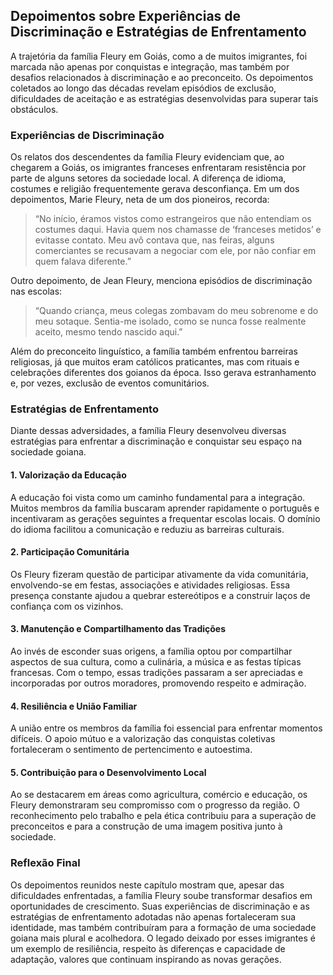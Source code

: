 ## Depoimentos sobre Experiências de Discriminação e Estratégias de Enfrentamento

A trajetória da família Fleury em Goiás, como a de muitos imigrantes, foi marcada não apenas por conquistas e integração, mas também por desafios relacionados à discriminação e ao preconceito. Os depoimentos coletados ao longo das décadas revelam episódios de exclusão, dificuldades de aceitação e as estratégias desenvolvidas para superar tais obstáculos.

### Experiências de Discriminação

Os relatos dos descendentes da família Fleury evidenciam que, ao chegarem a Goiás, os imigrantes franceses enfrentaram resistência por parte de alguns setores da sociedade local. A diferença de idioma, costumes e religião frequentemente gerava desconfiança. Em um dos depoimentos, Marie Fleury, neta de um dos pioneiros, recorda:

> “No início, éramos vistos como estrangeiros que não entendiam os costumes daqui. Havia quem nos chamasse de ‘franceses metidos’ e evitasse contato. Meu avô contava que, nas feiras, alguns comerciantes se recusavam a negociar com ele, por não confiar em quem falava diferente.”

Outro depoimento, de Jean Fleury, menciona episódios de discriminação nas escolas:

> “Quando criança, meus colegas zombavam do meu sobrenome e do meu sotaque. Sentia-me isolado, como se nunca fosse realmente aceito, mesmo tendo nascido aqui.”

Além do preconceito linguístico, a família também enfrentou barreiras religiosas, já que muitos eram católicos praticantes, mas com rituais e celebrações diferentes dos goianos da época. Isso gerava estranhamento e, por vezes, exclusão de eventos comunitários.

### Estratégias de Enfrentamento

Diante dessas adversidades, a família Fleury desenvolveu diversas estratégias para enfrentar a discriminação e conquistar seu espaço na sociedade goiana.

#### 1. **Valorização da Educação**

A educação foi vista como um caminho fundamental para a integração. Muitos membros da família buscaram aprender rapidamente o português e incentivaram as gerações seguintes a frequentar escolas locais. O domínio do idioma facilitou a comunicação e reduziu as barreiras culturais.

#### 2. **Participação Comunitária**

Os Fleury fizeram questão de participar ativamente da vida comunitária, envolvendo-se em festas, associações e atividades religiosas. Essa presença constante ajudou a quebrar estereótipos e a construir laços de confiança com os vizinhos.

#### 3. **Manutenção e Compartilhamento das Tradições**

Ao invés de esconder suas origens, a família optou por compartilhar aspectos de sua cultura, como a culinária, a música e as festas típicas francesas. Com o tempo, essas tradições passaram a ser apreciadas e incorporadas por outros moradores, promovendo respeito e admiração.

#### 4. **Resiliência e União Familiar**

A união entre os membros da família foi essencial para enfrentar momentos difíceis. O apoio mútuo e a valorização das conquistas coletivas fortaleceram o sentimento de pertencimento e autoestima.

#### 5. **Contribuição para o Desenvolvimento Local**

Ao se destacarem em áreas como agricultura, comércio e educação, os Fleury demonstraram seu compromisso com o progresso da região. O reconhecimento pelo trabalho e pela ética contribuiu para a superação de preconceitos e para a construção de uma imagem positiva junto à sociedade.

### Reflexão Final

Os depoimentos reunidos neste capítulo mostram que, apesar das dificuldades enfrentadas, a família Fleury soube transformar desafios em oportunidades de crescimento. Suas experiências de discriminação e as estratégias de enfrentamento adotadas não apenas fortaleceram sua identidade, mas também contribuíram para a formação de uma sociedade goiana mais plural e acolhedora. O legado deixado por esses imigrantes é um exemplo de resiliência, respeito às diferenças e capacidade de adaptação, valores que continuam inspirando as novas gerações.